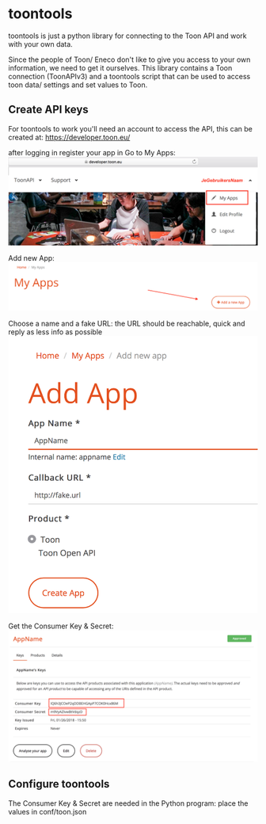 # toontools

toontools is just a python library for connecting to the Toon API and work with your own data.

Since the people of Toon/ Eneco don't like to give you access to your own information, we need to get it ourselves. 
This library contains a Toon connection (ToonAPIv3) and a toontools script that can be used to access toon data/ settings and 
set values to Toon.

## Create API keys
For toontools to work you'll need an account to access the API, this can be created at: https://developer.toon.eu/

after logging in register your app in 
Go to My Apps:
![alt tag](Docu/Toon-API-Registratie-01.png)

Add new App:
![alt tag](Docu/Toon-API-Registratie-02.png)

Choose a name and a fake URL:
the URL should be reachable, quick and reply as less info as possible
![alt tag](Docu/Toon-API-Registratie-03.png)

Get the Consumer Key & Secret:
![alt tag](Docu/Toon-API-Registratie-04.png)


## Configure toontools
The Consumer Key & Secret are needed in the Python program: place the values in conf/toon.json